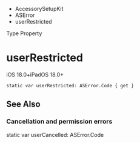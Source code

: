 

- AccessorySetupKit
- ASError
-  userRestricted 

Type Property

# userRestricted

iOS 18.0+iPadOS 18.0+

``` source
static var userRestricted: ASError.Code { get }
```

## See Also

### Cancellation and permission errors

static var userCancelled: ASError.Code

